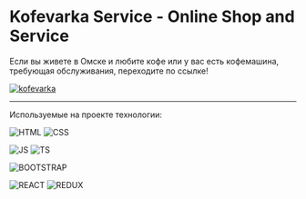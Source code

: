 # Kofevarka Service - Online Shop and Service

Если вы живете в Омске и любите кофе или у вас есть кофемашина, требующая обслуживания, переходите по ссылке!

[![kofevarka](https://img.shields.io/badge/-Kofevarka-AA2521?style=for-the-badge&)](https://kofevarka-service-9e1hugire-evgeniyol.vercel.app/)

<hr>

Используемые на проекте технологии:

![HTML](https://img.shields.io/badge/HTML-2980B9?style=for-the-badge&logo=html5)
![CSS](https://img.shields.io/badge/CSS-2980B9?&style=for-the-badge&logo=css3&logoColor=white)

![JS](https://img.shields.io/badge/-JAVASCRIPT-2980B9?style=for-the-badge&logo=javascript)
![TS](https://img.shields.io/badge/-typescript-2980B9?style=for-the-badge&logo=typescript&logoColor=white)

![BOOTSTRAP](https://img.shields.io/badge/-BOOTSTRAP-2980B9?style=for-the-badge&logo=bootstrap&)

![REACT](https://img.shields.io/badge/-REACT-2980B9?style=for-the-badge&logo=react)
![REDUX](https://img.shields.io/badge/-REDUX-2980B9?style=for-the-badge&logo=redux)
